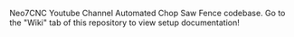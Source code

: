 Neo7CNC Youtube Channel Automated Chop Saw Fence codebase. Go to the "Wiki" tab of this repository to view setup documentation!
